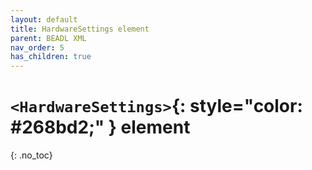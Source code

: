 ```yaml
---
layout: default
title: HardwareSettings element
parent: BEADL XML
nav_order: 5
has_children: true
---
```

# `<HardwareSettings>`{: style="color: #268bd2;" } element
{: .no_toc}
